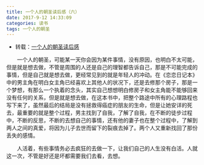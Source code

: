 ```yaml
---
title: 一个人的朝圣读后感（六）
date: 2017-9-12 14:33:09
categories: 读书
tags: 一个人的朝圣
---
```


- 转载：[一个人的朝圣读后感](!http://www.duanmeiwen.com/duhougan/zhuanti/31097.html)

　　一个人的朝圣，可能某一天你会因为某件事情，没有原因，也明白不太可能，但是就是想去做，不管是周围的人还是自己的理智都告诉自己，那是不可能完成的事情，但是自己就是想去做，更经常见到的就是年轻人的冲动。在《恋恋日记本》中的男主角在明白女主角已经喜欢上其他人的状况下，还是去修那个房子，那是一个梦想，有那么一个执着的念头，其实自己想想明白修房子和女主角能不能够回来没有任何的关系，但是就是想去做，在这本书中，把整个路途中所有的心理路程也写下来了，虽然最后的结局是没有拯救得癌症的朋友的生命，但是让她安详的死去，最重要的就是整个过程，男主找到了自我，了解了自我，在不断的徒步过程中，不断的反思，不断的去想自己的事情，还有他的妻子也在整个过程中，了解到两人之间的真爱，将因为儿子去世而留下的裂痕去掉了。两个人又重新找回了那份丢失的感情。

　　人活着，有些事情务必去疯狂的去做一下，让我们自己的人生没有白活。人就这一次，不管是好还是坏都需要我们去看，去想。

